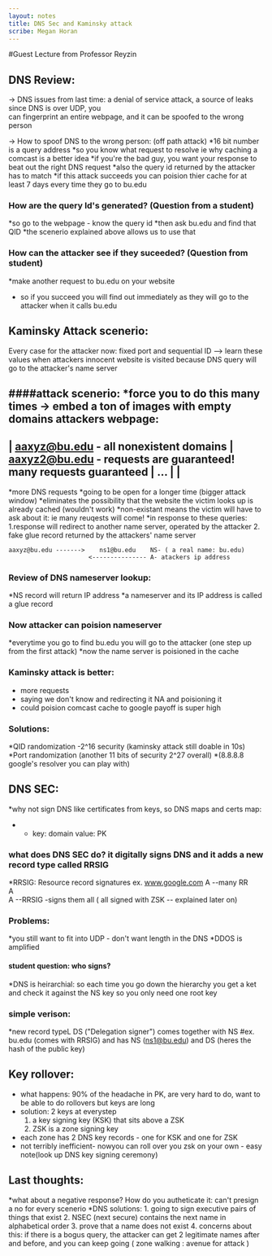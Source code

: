 ```yaml
---
layout: notes
title: DNS Sec and Kaminsky attack
scribe: Megan Horan
---
```


#Guest Lecture from Professor Reyzin

## DNS Review:

-> DNS issues from last time: a denial of service attack, a source of leaks since DNS is over UDP, you  
can fingerprint an entire webpage, and it can be spoofed to the wrong person

-> How to spoof DNS to the wrong person: (off path attack)
  *16 bit number is a query address
  *so you know what request to resolve ie why caching a comcast is a better idea
  *if you're the bad guy, you want your response to beat out the right DNS request
  *also the query id returned by the attacker has to match
  *if this attack succeeds you can poision thier cache for at least 7 days every time they go to bu.edu

### How are the query Id's generated? (Question from a student)
  *so go to the webpage - know the query id
  *then ask bu.edu and find that QID
  *the scenerio explained above allows us to use that
  
### How can the attacker see if they suceeded? (Question from student)
  *make another request to bu.edu on your website
  * so if you succeed you will find out immediately as they will go to the attacker when it calls bu.edu
  
## Kaminsky Attack scenerio:

Every case for the attacker now: fixed port and sequential ID --> learn these values when attackers innocent website is visited 
because DNS query will go to the attacker's name server

####attack scenerio:
  *force you to do this many times -> embed a ton of images with empty domains
attackers webpage:
--------         
| aaxyz@bu.edu     - all nonexistent domains
| aaxyz2@bu.edu    - requests are guaranteed! many requests guaranteed
|    ...
|      |
--------
  *more DNS requests
  *going to be open for a longer time (bigger attack window)
  *eliminates the possibility that the website the victim looks up is already cached (wouldn't work)
  *non-existant means the victim will have to ask about it: ie many reuqests will come!
  *in response to these queries:
    1.response will redirect to another name server, operated by the attacker
    2. fake glue record returned by the attackers' name server
    
    aaxyz@bu.edu ------->    ns1@bu.edu    NS- ( a real name: bu.edu)  
                          <--------------- A- atackers ip address
### Review of DNS nameserver lookup:
  *NS record will return IP address 
  *a nameserver and its IP address is called a glue record
### Now attacker can poision nameserver
  *everytime you go to find bu.edu you will go to the attacker (one step up from the first attack)
  *now the name server is poisioned in the cache
### Kaminsky attack is better:
  * more requests
  * saying we don't know and redirecting it NA and poisioning it
  * could poision comcast cache to google payoff is super high
### Solutions:
  *QID randomization -2^16 security (kaminsky attack still doable in 10s)
  *Port randomization (another 11 bits of security 2^27 overall)
  *(8.8.8.8 google's resolver you can play with)

## DNS SEC:
  *why not sign DNS like certificates from keys, so DNS maps and certs map:
  *  - key: domain value: PK
### what does DNS SEC do? it digitally signs DNS and it adds a  new record type called RRSIG
  *RRSIG: Resource record signatures
ex.
www.google.com A --many RR  
               A            
               A  --RRSIG -signs them all ( all signed with ZSK -- explained later on)
### Problems:
  *you still want to fit into UDP - don't want length in the DNS
  *DDOS is amplified
#### student question: who signs?
  *DNS is heirarchial: so each time you go down the hierarchy you get a ket and check it against the NS key so you only need one root key
### simple verison:
  *new record typeL DS ("Delegation signer") comes together with NS
  #ex. bu.edu (comes with RRSIG) and has NS (ns1@bu.edu) and DS (heres the hash of the public key)
## Key rollover:
  * what happens: 90% of the headache in PK, are very hard to do, want to be able to do rollovers but keys are long
  * solution: 2 keys at everystep
    1. a key signing key (KSK) that sits above a ZSK
    2. ZSK is a zone signing key
  * each zone has 2 DNS key records - one for KSK and one for ZSK
  * not terribly inefficient- nowyou can roll over you zsk on your own - easy
note(look up DNS key signing ceremony)

## Last thoughts:
  *what about a negative response? How do you autheticate it: can't presign a no for every scenerio
  *DNS solutions:
    1. going to sign executive pairs of things that exist
    2. NSEC (next secure) contains the next name in alphabetical order
    3. prove that a name does not exist
    4. concerns about this: if there is a bogus query, the attacker can get 2 legitimate names after and before,
    and you can keep going ( zone walking : avenue for attack )
    

